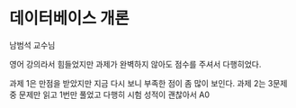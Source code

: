 # 데이터베이스 개론

남범석 교수님

영어 강의라서 힘들었지만 과제가 완벽하지 않아도 점수를 주셔서 다행히었다.

과제 1은 만점을 받았지만 지금 다시 보니 부족한 점이 좀 많이 보인다.
과제 2는 3문제 중 문제만 읽고 1번만 풀었고 다행히 시험 성적이 괜찮아서 A0